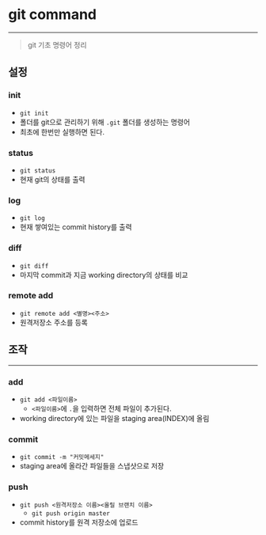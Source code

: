 # git command

---

>git 기초 명령어 정리

## 설정

### init

+ `git init`
+ 폴더를 git으로 관리하기 위해 `.git` 폴더를 생성하는 명령어
+ 최초에 한번만 실행하면 된다.

### status

+ `git status`
+ 현재 git의 상태를 출력

### log

+ `git log`
+ 현재 쌓여있는 commit history를 출력

### diff

+ `git diff`
+ 마지막 commit과 지금 working directory의 상태를 비교

### remote add

- `git remote add <별명><주소>`
- 원격저장소 주소를 등록



## 조작

---

### add

- `git add <파일이름>`
  - `<파일이름>`에 `.`을 입력하면 전체 파일이 추가된다.
- working directory에 있는 파일을 staging area(INDEX)에 올림

### commit

- `git commit -m "커밋메세지"`
- staging area에 올라간 파일들을 스냅샷으로 저장

### push

- `git push <원격저장소 이름><올릴 브랜치 이름>`
  - `git push origin master`
- commit history를 원격 저장소에 업로드